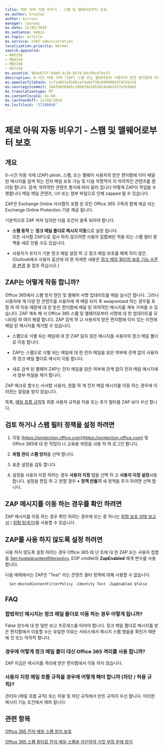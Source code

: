 ```yaml
---
title: 제로 아워 자동 비우기 - 스팸 및 맬웨어로부터 보호
ms.author: krowley
author: kccross
manager: laurawi
ms.date: 12/05/2018
ms.audience: Admin
ms.topic: article
ms.service: o365-administration
localization_priority: Normal
search.appverid:
- MOE150
- MED150
- MBS150
- MET150
ms.assetid: 96deb75f-64e8-4c10-b570-84c99c674e15
description: 0-시간 자동 삭제 (ZAP) 스팸 또는 맬웨어로와 사용자의 받은 편지함에 이미 배달 된 메시지를 검색 하는 전자 메일 보호 기능 및 다음 치명적이 지 악의적인 콘텐츠를 렌더링 합니다. 어떻게 ZAP이 작업을 수행 하는 작업은 감지 악의적인 콘텐츠 형식에 따라 다릅니다.
ms.openlocfilehash: 1cf14051e91801a74a0d739c69900bb3f825b318
ms.sourcegitcommit: 204fb0269b5c10b63941055824e863d77e3e9b02
ms.translationtype: MT
ms.contentlocale: ko-KR
ms.lasthandoff: 12/06/2018
ms.locfileid: "27180848"
---
```

# <a name="zero-hour-auto-purge---protection-against-spam-and-malware"></a>제로 아워 자동 비우기 - 스팸 및 맬웨어로부터 보호

## <a name="overview"></a>개요

0-시간 자동 삭제 (ZAP) phish, 스팸, 또는 맬웨어 사용자의 받은 편지함에 이미 배달 된 메시지를 검색 하는 전자 메일 보호 기능 및 다음 치명적이 지 악의적인 콘텐츠를 렌더링 합니다. 검색; 악의적인 콘텐츠 형식에 따라 달라 집니다 어떻게 ZAP이 작업을 수행합니다 메일 메일 콘텐츠, Url 또는 첨부 파일으로 인해 zapped 될 수 있습니다.
  
ZAP은 Exchange Online 사서함이 포함 된 모든 Office 365 구독의 함께 제공 되는 Exchange Online Protection 기본 제공 됩니다.

기본적으로 ZAP 켜져 있지만 다음 조건이 충족 되어야 합니다.
  
- **스팸 동작** 는 **정크 메일 폴더로 메시지 이동**으로 설정 됩니다. <br/>모든 사서함 ZAP으로 검사 하지 않으려면 사용자 집합에만 적용 되는 스팸 필터 정책을 새로 만들 수도 있습니다.

- 사용자가 유지가 기본 정크 메일 설정 하 고 정크 메일 보호를 해제 하지 않은. (Outlook에서 사용자 옵션에 대 한 자세한 내용은 [정크 메일 필터의 보호 기능 수준을 변경](https://support.office.com/article/change-the-level-of-protection-in-the-junk-email-filter-e89c12d8-9d61-4320-8c57-d982c8d52f6b) 을 참조 하십시오.) 
  
## <a name="how-does-zap-work"></a>ZAP는 어떻게 작동 합니까?

Office 365에서 스팸 방지 엔진 및 맬웨어 서명 업데이트를 매일 실시간 합니다. 그러나 사용자에 게 다양 한 콘텐츠를 사용자에 게 배달 되지 후 weaponized 하는 경우를 포함 하 여 이유 때문에 대 한 받은 편지함에 배달 된 악의적인 메시지를 계속 가져올 수 있습니다. ZAP 계속 해 서 Office 365 스팸 및 맬웨어로부터 서명에 대 한 업데이트를 모니터링 하 여이 해결 합니다. ZAP 검색 하 고 사용자의 받은 편지함에 이미 있는 이전에 배달 된 메시지를 제거할 수 있습니다. 

- 스팸으로 식별 되는 메일에 대 한 ZAP 읽지 않은 메시지를 사용자의 정크 메일 폴더로 이동 합니다. 

- ZAP는 스팸으로 식별 되는 메일에 대 한 전자 메일을 읽은 여부에 관계 없이 사용자의 정크 메일 폴더로 메시지 이동 합니다.

- 새로 검색 된 맬웨어 ZAP는 전자 메일을 읽은 여부에 관계 없이 전자 메일 메시지에서 첨부 파일을 제거 합니다. 
  
ZAP 매크로 함수는 사서함 사용자; 원활 하 게 전자 메일 메시지를 이동 하는 경우에 이러한는 알림을 받지 않습니다.
  
목록, [메일 흐름 규칙](https://go.microsoft.com/fwlink/p/?LinkId=722755)및 최종 사용자 규칙을 허용 또는 추가 필터를 ZAP 보다 우선 합니다.
  
## <a name="to-review-or-set-up-a-spam-filter-policy"></a>검토 하거나 스팸 필터 정책을 설정 하려면
  
1. 이동 [https://protection.office.com](https://protection.office.com) 및 Office 365에 대 한 작업이 나 교육용 계정을 사용 하 여 로그인 합니다.

2. **위협 관리** **스팸 방지**를 선택 합니다.

3. 표준 설정을 검토 합니다. 

4. 설정을 사용자 지정 하려는 경우 **사용자 지정** 탭을 선택 하 고 **사용자 지정 설정**사용 합니다. 설정을 편집 하 고 원할 경우 **+ 정책 만들기** 새 정책을 추가 하려면 선택 합니다. 
    
## <a name="to-see-if-zap-moved-your-message"></a>ZAP 메시지를 이동 하는 경우를 확인 하려면

ZAP 메시지를 이동 하는 경우 확인 하려는 경우에 또는 중 하나는 [위협 보호 상태 보고서](view-email-security-reports.md#threat-protection-status-report-new) ( [위협 탐색기](use-explorer-in-security-and-compliance.md))를 사용할 수 있습니다.
    
## <a name="to-disable-zap"></a>ZAP를 사용 하지 않도록 설정 하려면
  
사용 하지 않도록 설정 하려는 경우 Office 365 테 넌 트에 대 한 ZAP 또는 사용자 집합을 [Set-hostedcontentfilterpolicy](https://go.microsoft.com/fwlink/p/?LinkId=722758), EOP cmdlet의 **ZapEnabled** 매개 변수를 사용 합니다.
    
다음 예제에서는 ZAP은 "Test" 라는 콘텐츠 필터 정책에 대해 사용할 수 없습니다.
    
```
  Set-HostedContentFilterPolicy -Identity Test -ZapEnabled $false
```

## <a name="faq"></a>FAQ

### <a name="what-happens-if-a-legitimate-message-is-moved-to-the-junk-mail-folder"></a>합법적인 메시지는 정크 메일 폴더로 이동 하는 경우 어떻게 됩니까?
  
False 양수에 대 한 일반 보고 프로세스를 따라야 합니다. 정크 메일 폴더로 메시지를 받은 편지함에서 이동할 수는 유일한 이유는 서비스에서 메시지 스팸 했음을 확인가 때문에 것 또는 악의적 합니다.
  
### <a name="what-if-i-use-the-office-365-quarantine-instead-of-the-junk-mail-folder"></a>경우에 어떻게 정크 메일 폴더 대신 Office 365 격리를 사용 합니까?
  
ZAP 지금은 메시지를 격리에 받은 편지함에서 이동 하지 않습니다.
  
### <a name="what-if-i-have-a-custom-mail-flow-rule-block-allow-rule"></a>사용자 지정 메일 흐름 규칙을 경우에 어떻게 해야 합니까 (차단 / 허용 규칙)?
  
관리자 (메일 흐름 규칙) 또는 허용 및 차단 규칙에서 만든 규칙이 우선 합니다. 이러한 메시지 기능 조건에서 제외 됩니다.
  
## <a name="related-topics"></a>관련 항목

[Office 365 전자 메일 스팸 방지 보호](anti-spam-protection.md)
  
[Office 365 스팸 필터로 전자 메일 스팸을 차단하여 거짓 부정 문제 방지](block-email-spam-to-prevent-false-negatives.md)
  

